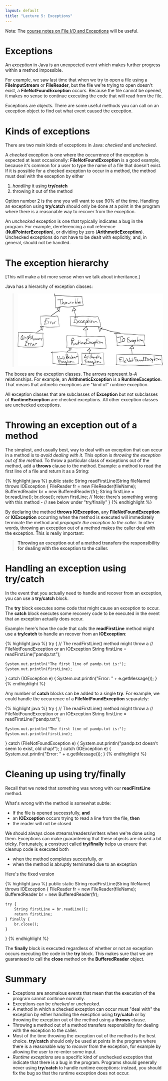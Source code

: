 ```yaml
---
layout: default
title: "Lecture 5: Exceptions"
---
```


Note: The [course notes on File I/O and Exceptions](../notes/exceptionsFileIO.html) will be useful.

Exceptions
==========

An *exception* in Java is an unexpected event which makes further progress within a method impossible.

For example, we saw last time that when we try to open a file using a **FileInputStream** or **FileReader**, but the file we're trying to open doesn't exist, a **FileNotFoundException** occurs. Because the file cannot be opened, it makes no sense to continue executing the code that will read from the file.

Exceptions are objects. There are some useful methods you can call on an exception object to find out what event caused the exception.

Kinds of exceptions
===================

There are two main kinds of exceptions in Java: *checked* and *unchecked*.

A *checked* exception is one where the occurrence of the exception is expected at least occasionally: **FileNotFoundException** is a good example, because it's common for a user to type the name of a file that doesn't exist. If it is possible for a checked exception to occur in a method, the method must deal with the exception by either

1.  *handling* it using **try/catch**
2.  throwing it out of the method

Option number 2 is the one you will want to use 90% of the time. Handling an exception using **try/catch** should only be done at a point in the program where there is a reasonable way to recover from the exception.

An *unchecked* exception is one that typically indicates a bug in the program. For example, dereferencing a null reference (**NullPointerException**), or dividing by zero (**ArithmeticException**). Unchecked exceptions do not have to be dealt with explicitly, and, in general, should not be handled.

The exception hierarchy
=======================

[This will make a bit more sense when we talk about inheritance.]

Java has a hierarchy of exception classes:

> <img style="width: 36em;" alt="Java exception hierarchy" src="figures/exceptHier.png">

The boxes are the exception classes. The arrows represent *Is-A* relationships. For example, an **ArithmeticException** is a **RuntimeException**. That means that aritmetic exceptions are "kind of" runtime exception.

All exception classes that are subclasses of **Exception** but not subclasses of **RuntimeException** are checked exceptions. All other exception classes are unchecked exceptions.

Throwing an exception out of a method
=====================================

The simplest, and usually best, way to deal with an exception that can occur in a method is to *avoid dealing with it*. This option is *throwing the exception out of the method*. To throw a particular class of exceptions out of the method, add a **throws** clause to the method. Example: a method to read the first line of a file and return it as a String:

{% highlight java %}
public static String readFirstLine(String fileName) throws IOException {
    FileReader fr = new FileReader(fileName);
    BufferedReader br = new BufferedReader(fr);
    String firstLine = br.readLine();
    br.close();
    return firstLine;
    // Note: there's something wrong with this method -
    //       see below under "try/finally"
}
{% endhighlight %}

By declaring the method **throws IOException**, any **FileNotFoundException** or **IOException** occurring when the method is executed will immediately terminate the method and *propagate the exception to the caller*. In other words, throwing an exception out of a method makes the caller deal with the exception. This is really important:

> **Throwing an exception out of a method transfers the responsibility for dealing with the exception to the caller.**

Handling an exception using try/catch
=====================================

In the event that you actually need to handle and recover from an exception, you can use a **try/catch** block.

The **try** block executes some code that might cause an exception to occur. The **catch** block executes some recovery code to be executed in the event that an exception actually does occur.

Example: here's how the code that calls the **readFirstLine** method might use a **try/catch** to handle an recover from an **IOException**:

{% highlight java %}
try {
    // The readFirstLine() method might throw a
    // FileNotFoundException or an IOException
    String firstLine = readFirstLine("pandp.txt");

    System.out.println("The first line of pandp.txt is:");
    System.out.println(firstLine);
} catch (IOException e) {
    System.out.println("Error: " + e.getMessage());
}
{% endhighlight %}

Any number of **catch** blocks can be added to a single **try**. For example, we could handle the occurrence of a **FileNotFoundException** separately:

{% highlight java %}
try {
    // The readFirstLine() method might throw a
    // FileNotFoundException or an IOException
    String firstLine = readFirstLine("pandp.txt");

    System.out.println("The first line of pandp.txt is:");
    System.out.println(firstLine);
} catch (FileNotFoundException e) {
    System.out.println("pandp.txt doesn't seem to exist, old chap!");
} catch (IOException e) {
    System.out.println("Error: " + e.getMessage());
}
{% endhighlight %}

Cleaning up using try/finally
=============================

Recall that we noted that something was wrong with our **readFirstLine** method.

What's wrong with the method is somewhat subtle:

-   If the file is opened successfully, **and**
-   an **IOException** occurs trying to read a line from the file, **then**
-   the reader will not be closed

We should always close streams/readers/writers when we're done using them. Exceptions can make guaranteeing that these objects are closed a bit tricky. Fortunately, a construct called **try/finally** helps us ensure that cleanup code is executed both

-   when the method completes succesfully, or
-   when the method is abruptly terminated due to an exception

Here's the fixed version

{% highlight java %}
public static String readFirstLine(String fileName) throws IOException {
    FileReader fr = new FileReader(fileName);
    BufferedReader br = new BufferedReader(fr);

    try {
        String firstLine = br.readLine();
        return firstLine;
    } finally {
        br.close();
    }
}
{% endhighlight %}

The **finally** block is executed regardless of whether or not an exception occurs executing the code in the **try** block. This makes sure that we are guaranteed to call the **close** method on the **BufferedReader** object.

Summary
=======

-   Exceptions are anomalous events that mean that the execution of the program cannot continue normally.
-   Exceptions can be *checked* or *unchecked*.
-   A method in which a checked exception can occur must "deal with" the exception by either handling the execption using **try**/**catch** or by throwing the exception out of the method using a **throws** clause.
-   Throwing a method out of a method transfers responsibility for dealing with the exception to the caller.
-   Most of the time throwing the exception out of the method is the best choice. **try**/**catch** should only be used at points in the program where there is a reasonable way to *recover* from the exception, for example by allowing the user to re-enter some input.
-   *Runtime exceptions* are a specific kind of unchecked exception that indicate that there is a bug in the program. Programs should generally never using **try**/**catch** to handle runtime exceptions: instead, you should fix the bug so that the runtime exception does not occur.

